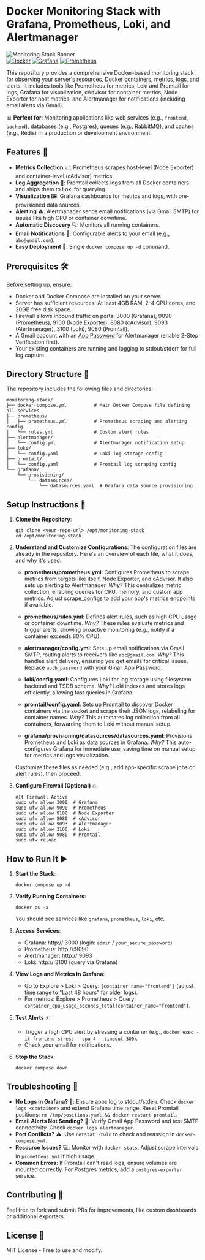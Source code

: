 
# Docker Monitoring Stack with Grafana, Prometheus, Loki, and Alertmanager

![Monitoring Stack Banner](https://img.shields.io/badge/Monitoring-Stack-blue?style=flat-square)  
[![Docker](https://img.shields.io/badge/Docker-%230db7ed.svg?style=flat&logo=docker&logoColor=white)](https://www.docker.com/) [![Grafana](https://img.shields.io/badge/Grafana-%23F46800.svg?style=flat&logo=grafana&logoColor=white)](https://grafana.com/) [![Prometheus](https://img.shields.io/badge/Prometheus-%23E6522C.svg?style=flat&logo=prometheus&logoColor=white)](https://prometheus.io/)

This repository provides a comprehensive Docker-based monitoring stack for observing your server's resources, Docker containers, metrics, logs, and alerts. It includes tools like Prometheus for metrics, Loki and Promtail for logs, Grafana for visualization, cAdvisor for container metrics, Node Exporter for host metrics, and Alertmanager for notifications (including email alerts via Gmail).

📊 **Perfect for**: Monitoring applications like web services (e.g., `frontend`, `backend`), databases (e.g., Postgres), queues (e.g., RabbitMQ), and caches (e.g., Redis) in a production or development environment.

## Features 🚀
- **Metrics Collection** 📈: Prometheus scrapes host-level (Node Exporter) and container-level (cAdvisor) metrics.
- **Log Aggregation** 📜: Promtail collects logs from all Docker containers and ships them to Loki for querying.
- **Visualization** 🖼️: Grafana dashboards for metrics and logs, with pre-provisioned data sources.
- **Alerting** ⚠️: Alertmanager sends email notifications (via Gmail SMTP) for issues like high CPU or container downtime.
- **Automatic Discovery** 🔍: Monitors all running containers.
- **Email Notifications** 📧: Configurable alerts to your email (e.g., `abc@gmail.com`).
- **Easy Deployment** 🐳: Single `docker compose up -d` command.

## Prerequisites 🛠️
Before setting up, ensure:
- Docker and Docker Compose are installed on your server.
- Server has sufficient resources: At least 4GB RAM, 2-4 CPU cores, and 20GB free disk space.
- Firewall allows inbound traffic on ports: 3000 (Grafana), 9090 (Prometheus), 9100 (Node Exporter), 8080 (cAdvisor), 9093 (Alertmanager), 3100 (Loki), 9080 (Promtail).
- A Gmail account with an [App Password](https://support.google.com/accounts/answer/185833) for Alertmanager (enable 2-Step Verification first).
- Your existing containers are running and logging to stdout/stderr for full log capture.

## Directory Structure 📂
The repository includes the following files and directories:
```
monitoring-stack/
├── docker-compose.yml          # Main Docker Compose file defining all services
├── prometheus/
│   ├── prometheus.yml          # Prometheus scraping and alerting config
│   └── rules.yml               # Custom alert rules
├── alertmanager/
│   └── config.yml              # Alertmanager notification setup
├── loki/
│   └── config.yaml             # Loki log storage config
├── promtail/
│   └── config.yaml             # Promtail log scraping config
└── grafana/
    └── provisioning/
        └── datasources/
            └── datasources.yaml  # Grafana data source provisioning
```

## Setup Instructions 📝
1. **Clone the Repository**:
   ```
   git clone <your-repo-url> /opt/monitoring-stack
   cd /opt/monitoring-stack
   ```

2. **Understand and Customize Configurations**:
   The configuration files are already in the repository. Here's an overview of each file, what it does, and why it's used:

   - **prometheus/prometheus.yml**: Configures Prometheus to scrape metrics from targets like itself, Node Exporter, and cAdvisor. It also sets up alerting to Alertmanager. *Why?* This centralizes metric collection, enabling queries for CPU, memory, and custom app metrics. Adjust scrape_configs to add your app's metrics endpoints if available.
   
   - **prometheus/rules.yml**: Defines alert rules, such as high CPU usage or container downtime. *Why?* These rules evaluate metrics and trigger alerts, allowing proactive monitoring (e.g., notify if a container exceeds 80% CPU).
   
   - **alertmanager/config.yml**: Sets up email notifications via Gmail SMTP, routing alerts to receivers like `abc@gmail.com`. *Why?* This handles alert delivery, ensuring you get emails for critical issues. Replace `auth_password` with your Gmail App Password.
   
   - **loki/config.yaml**: Configures Loki for log storage using filesystem backend and TSDB schema. *Why?* Loki indexes and stores logs efficiently, allowing fast queries in Grafana.
   
   - **promtail/config.yaml**: Sets up Promtail to discover Docker containers via the socket and scrape their JSON logs, relabeling for container names. *Why?* This automates log collection from all containers, forwarding them to Loki without manual setup.
   
   - **grafana/provisioning/datasources/datasources.yaml**: Provisions Prometheus and Loki as data sources in Grafana. *Why?* This auto-configures Grafana for immediate use, saving time on manual setup for metrics and logs visualization.

   Customize these files as needed (e.g., add app-specific scrape jobs or alert rules), then proceed.

3. **Configure Firewall (Optional)** 🔥:
   ```
   #If Firewall Active
   sudo ufw allow 3000  # Grafana
   sudo ufw allow 9090  # Prometheus
   sudo ufw allow 9100  # Node Exporter
   sudo ufw allow 8080  # cAdvisor
   sudo ufw allow 9093  # Alertmanager
   sudo ufw allow 3100  # Loki
   sudo ufw allow 9080  # Promtail
   sudo ufw reload
   ```

## How to Run It ▶️
1. **Start the Stack**:
   ```
   docker compose up -d
   ```

2. **Verify Running Containers**:
   ```
   docker ps -a
   ```
   You should see services like `grafana`, `prometheus`, `loki`, etc.

3. **Access Services**:
   - Grafana: http://<server-ip>:3000 (login: `admin` / `your_secure_password`)
   - Prometheus: http://<server-ip>:9090
   - Alertmanager: http://<server-ip>:9093
   - Loki: http://<server-ip>:3100 (query via Grafana)

4. **View Logs and Metrics in Grafana**:
   - Go to Explore > Loki > Query: `{container_name="frontend"}` (adjust time range to "Last 48 hours" for older logs).
   - For metrics: Explore > Prometheus > Query: `container_cpu_usage_seconds_total{container_name="frontend"}`.

5. **Test Alerts** ⚡:
   - Trigger a high CPU alert by stressing a container (e.g., `docker exec -it frontend stress --cpu 4 --timeout 300`).
   - Check your email for notifications.

6. **Stop the Stack**:
   ```
   docker compose down
   ```

## Troubleshooting 🐞
- **No Logs in Grafana?** 📜: Ensure apps log to stdout/stderr. Check `docker logs <container>` and extend Grafana time range. Reset Promtail positions: `rm /tmp/positions.yaml && docker restart promtail`.
- **Email Alerts Not Sending?** 📧: Verify Gmail App Password and test SMTP connectivity. Check `docker logs alertmanager`.
- **Port Conflicts?** ⚠️: Use `netstat -tuln` to check and reassign in `docker-compose.yml`.
- **Resource Issues?** 💻: Monitor with `docker stats`. Adjust scrape intervals in `prometheus.yml` if high usage.
- **Common Errors**: If Promtail can't read logs, ensure volumes are mounted correctly. For Postgres metrics, add a `postgres-exporter` service.

## Contributing 🤝
Feel free to fork and submit PRs for improvements, like custom dashboards or additional exporters.

## License 📄
MIT License - Free to use and modify.
